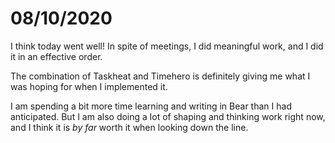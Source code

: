 # 08/10/2020
I think today went well! In spite of meetings, I did meaningful work, and I did it in an effective order.

The combination of Taskheat and Timehero is definitely giving me what I was hoping for when I implemented it.

I am spending a bit more time learning and writing in Bear than I had anticipated. But I am also doing a lot of shaping and thinking work right now, and I think it is *by far* worth it when looking down the line.

<!-- {BearID:06DD93BC-AB86-4CC4-A842-15850C51C46A-22458-0000358B408E7D05} -->
